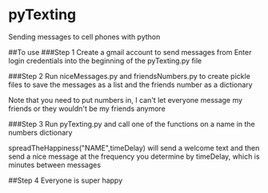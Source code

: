 # pyTexting
Sending messages to cell phones with python

##To use
###Step 1
Create a gmail account to send messages from
Enter login credentials into the beginning of the pyTexting.py file

###Step 2
Run niceMessages.py and friendsNumbers.py to create pickle files to save the messages as a list and the friends number as a dictionary

Note that you need to put numbers in, I can't let everyone message my friends or they wouldn't be my friends anymore

###Step 3
Run pyTexting.py and call one of the functions on a name in the numbers dictionary

spreadTheHappiness("NAME",timeDelay) will send a welcome text and then send a nice message at the frequency you determine by timeDelay, which is minutes between messages

##Step 4
Everyone is super happy
